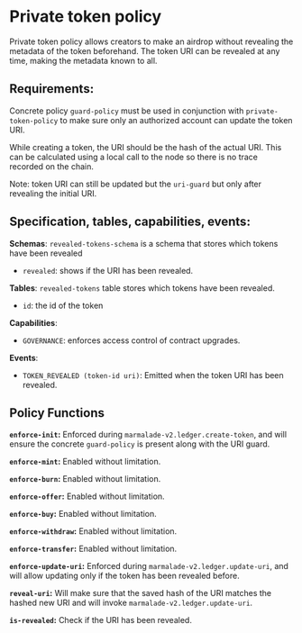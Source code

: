 # Private token policy

Private token policy allows creators to make an airdrop without revealing the metadata of the token beforehand. The token URI can be revealed at any time, making the metadata known to all.

## Requirements:

Concrete policy `guard-policy` must be used in conjunction with `private-token-policy` to make sure only an authorized account can update the token URI.

While creating a token, the URI should be the hash of the actual URI. This can be calculated using a local call to the node so there is no trace recorded on the chain.

Note: token URI can still be updated but the `uri-guard` but only after revealing the initial URI.

## Specification, tables, capabilities, events:

**Schemas**: `revealed-tokens-schema` is a schema that stores which tokens have been revealed
  - `revealed`: shows if the URI has been revealed.

**Tables**: `revealed-tokens` table stores which tokens have been revealed.
  - `id`: the id of the token

**Capabilities**:
 - `GOVERNANCE`: enforces access control of contract upgrades.

**Events**:
 - `TOKEN_REVEALED (token-id uri)`: Emitted when the token URI has been revealed.

## Policy Functions

**`enforce-init`:** Enforced during `marmalade-v2.ledger.create-token`, and will ensure the concrete `guard-policy` is present along with the URI guard.

**`enforce-mint`:** Enabled without limitation.

**`enforce-burn`:** Enabled without limitation.

**`enforce-offer`:** Enabled without limitation.

**`enforce-buy`:** Enabled without limitation.

**`enforce-withdraw`:** Enabled without limitation.

**`enforce-transfer`:** Enabled without limitation.

**`enforce-update-uri`:** Enforced during `marmalade-v2.ledger.update-uri`, and will allow updating only if the token has been revealed before.

**`reveal-uri`:** Will make sure that the saved hash of the URI matches the hashed new URI and will invoke `marmalade-v2.ledger.update-uri`.

**`is-revealed`:** Check if the URI has been revealed.